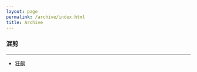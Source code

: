 ```yaml
---
layout: page
permalink: /archive/index.html
title: Archive
---
```




### 混剪

---

- [狂飙](./archive/混剪/混剪.md)

